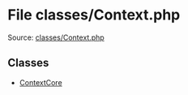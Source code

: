 File classes/Context.php
=========

Source: [classes/Context.php](https://github.com/PrestaShop/PrestaShop/blob/1.6.0.9/classes/Context.php)


Classes
-------

* [ContextCore](class.ContextCore.md)

